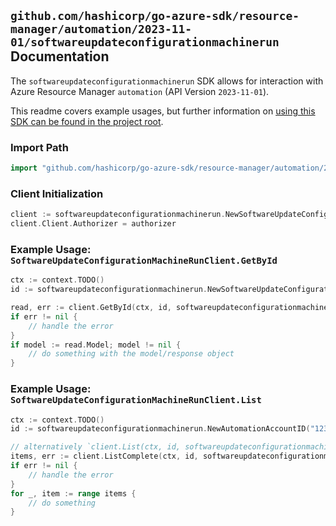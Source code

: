
## `github.com/hashicorp/go-azure-sdk/resource-manager/automation/2023-11-01/softwareupdateconfigurationmachinerun` Documentation

The `softwareupdateconfigurationmachinerun` SDK allows for interaction with Azure Resource Manager `automation` (API Version `2023-11-01`).

This readme covers example usages, but further information on [using this SDK can be found in the project root](https://github.com/hashicorp/go-azure-sdk/tree/main/docs).

### Import Path

```go
import "github.com/hashicorp/go-azure-sdk/resource-manager/automation/2023-11-01/softwareupdateconfigurationmachinerun"
```


### Client Initialization

```go
client := softwareupdateconfigurationmachinerun.NewSoftwareUpdateConfigurationMachineRunClientWithBaseURI("https://management.azure.com")
client.Client.Authorizer = authorizer
```


### Example Usage: `SoftwareUpdateConfigurationMachineRunClient.GetById`

```go
ctx := context.TODO()
id := softwareupdateconfigurationmachinerun.NewSoftwareUpdateConfigurationMachineRunID("12345678-1234-9876-4563-123456789012", "example-resource-group", "automationAccountName", "softwareUpdateConfigurationMachineRunId")

read, err := client.GetById(ctx, id, softwareupdateconfigurationmachinerun.DefaultGetByIdOperationOptions())
if err != nil {
	// handle the error
}
if model := read.Model; model != nil {
	// do something with the model/response object
}
```


### Example Usage: `SoftwareUpdateConfigurationMachineRunClient.List`

```go
ctx := context.TODO()
id := softwareupdateconfigurationmachinerun.NewAutomationAccountID("12345678-1234-9876-4563-123456789012", "example-resource-group", "automationAccountName")

// alternatively `client.List(ctx, id, softwareupdateconfigurationmachinerun.DefaultListOperationOptions())` can be used to do batched pagination
items, err := client.ListComplete(ctx, id, softwareupdateconfigurationmachinerun.DefaultListOperationOptions())
if err != nil {
	// handle the error
}
for _, item := range items {
	// do something
}
```
